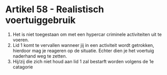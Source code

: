 # Artikel 58 - Realistisch voertuiggebruik

1. Het is niet toegestaan om met een hypercar criminele activiteiten uit te voeren.
2. Lid 1 komt te vervallen wanneer jij in een activiteit wordt getrokken, hierdoor mag je reageren op de situatie. Echter dien je het voertuig naderhand weg te zetten.
3. Hij/zij die zich niet houd aan lid 1 zal bestarft worden volgens de 1e catagorie
